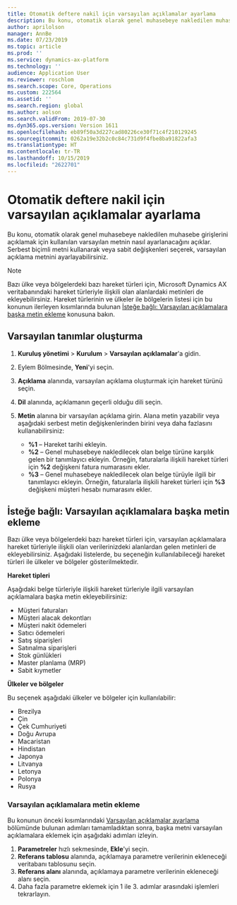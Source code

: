 ```yaml
---
title: Otomatik deftere nakil için varsayılan açıklamalar ayarlama
description: Bu konu, otomatik olarak genel muhasebeye nakledilen muhasebe girişlerini açıklamak için kullanılan varsayılan metnin nasıl ayarlanacağını açıklar. Serbest biçimli metni kullanarak veya sabit değişkenleri seçerek, varsayılan açıklama metnini ayarlayabilirsiniz.
author: aprilolson
manager: AnnBe
ms.date: 07/23/2019
ms.topic: article
ms.prod: ''
ms.service: dynamics-ax-platform
ms.technology: ''
audience: Application User
ms.reviewer: roschlom
ms.search.scope: Core, Operations
ms.custom: 222564
ms.assetid: ''
ms.search.region: global
ms.author: aolson
ms.search.validFrom: 2019-07-30
ms.dyn365.ops.version: Version 1611
ms.openlocfilehash: eb89f50a3d227cad80226ce30f71c4f210129245
ms.sourcegitcommit: 0262a19e32b2c0c84c731d9f4fbe8ba91822afa3
ms.translationtype: HT
ms.contentlocale: tr-TR
ms.lasthandoff: 10/15/2019
ms.locfileid: "2622701"
---
```

# <a name="set-up-default-descriptions-for-automatic-posting"></a>Otomatik deftere nakil için varsayılan açıklamalar ayarlama

Bu konu, otomatik olarak genel muhasebeye nakledilen muhasebe girişlerini açıklamak için kullanılan varsayılan metnin nasıl ayarlanacağını açıklar. Serbest biçimli metni kullanarak veya sabit değişkenleri seçerek, varsayılan açıklama metnini ayarlayabilirsiniz.

> [!NOTE]
> Bazı ülke veya bölgelerdeki bazı hareket türleri için, Microsoft Dynamics AX veritabanındaki hareket türleriyle ilişkili olan alanlardaki metinleri de ekleyebilirsiniz. Hareket türlerinin ve ülkeler ile bölgelerin listesi için bu konunun ilerleyen kısımlarında bulunan [İsteğe bağlı: Varsayılan açıklamalara başka metin ekleme](#optional-add-other-text-to-default-descriptions) konusuna bakın.

## <a name="set-up-default-descriptions"></a>Varsayılan tanımlar oluşturma

1. **Kuruluş yönetimi** \> **Kurulum** \> **Varsayılan açıklamalar**'a gidin.
2. Eylem Bölmesinde, **Yeni**'yi seçin.
3. **Açıklama** alanında, varsayılan açıklama oluşturmak için hareket türünü seçin.
4. **Dil** alanında, açıklamanın geçerli olduğu dili seçin.
5. **Metin** alanına bir varsayılan açıklama girin. Alana metin yazabilir veya aşağıdaki serbest metin değişkenlerinden birini veya daha fazlasını kullanabilirsiniz:

    - **%1** – Hareket tarihi ekleyin.
    - **%2** – Genel muhasebeye nakledilecek olan belge türüne karşılık gelen bir tanımlayıcı ekleyin. Örneğin, faturalarla ilişkili hareket türleri için **%2** değişkeni fatura numarasını ekler.
    - **%3** – Genel muhasebeye nakledilecek olan belge türüyle ilgili bir tanımlayıcı ekleyin. Örneğin, faturalarla ilişkili hareket türleri için **%3** değişkeni müşteri hesabı numarasını ekler.

## <a name="optional-add-other-text-to-default-descriptions"></a>İsteğe bağlı: Varsayılan açıklamalara başka metin ekleme

Bazı ülke veya bölgelerdeki bazı hareket türleri için, varsayılan açıklamalara hareket türleriyle ilişkili olan verilerinizdeki alanlardan gelen metinleri de ekleyebilirsiniz. Aşağıdaki listelerde, bu seçeneğin kullanılabileceği hareket türleri ile ülkeler ve bölgeler gösterilmektedir.

**Hareket tipleri**

Aşağıdaki belge türleriyle ilişkili hareket türleriyle ilgili varsayılan açıklamalara başka metin ekleyebilirsiniz:

- Müşteri faturaları
- Müşteri alacak dekontları
- Müşteri nakit ödemeleri
- Satıcı ödemeleri
- Satış siparişleri
- Satınalma siparişleri
- Stok günlükleri
- Master planlama (MRP)
- Sabit kıymetler

**Ülkeler ve bölgeler**

Bu seçenek aşağıdaki ülkeler ve bölgeler için kullanılabilir:

- Brezilya
- Çin
- Çek Cumhuriyeti
- Doğu Avrupa
- Macaristan
- Hindistan
- Japonya
- Litvanya
- Letonya
- Polonya
- Rusya

### <a name="add-text-to-default-descriptions"></a>Varsayılan açıklamalara metin ekleme

Bu konunun önceki kısımlarındaki [Varsayılan açıklamalar ayarlama](#set-up-default-descriptions) bölümünde bulunan adımları tamamladıktan sonra, başka metni varsayılan açıklamalara eklemek için aşağıdaki adımları izleyin.

1. **Parametreler** hızlı sekmesinde, **Ekle**'yi seçin.
2. **Referans tablosu** alanında, açıklamaya parametre verilerinin ekleneceği veritabanı tablosunu seçin.
3. **Referans alanı** alanında, açıklamaya parametre verilerinin ekleneceği alanı seçin.
4. Daha fazla parametre eklemek için 1 ile 3. adımlar arasındaki işlemleri tekrarlayın.
